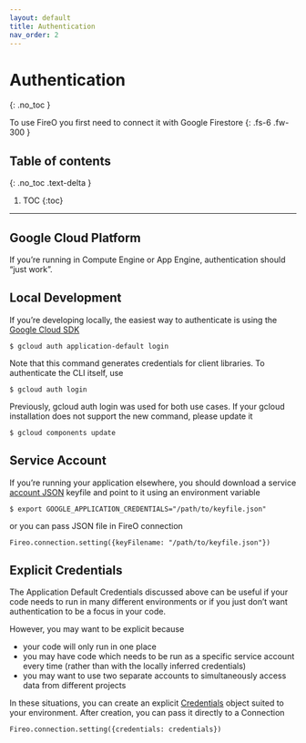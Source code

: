 ```yaml
---
layout: default
title: Authentication
nav_order: 2
---
```


# Authentication
{: .no_toc }

To use FireO you first need to connect it with Google Firestore
{: .fs-6 .fw-300 }

## Table of contents
{: .no_toc .text-delta }

1. TOC
{:toc}

---

## Google Cloud Platform

If you’re running in Compute Engine or App Engine, authentication should “just work”.

## Local Development

If you’re developing locally, the easiest way to authenticate is using the [Google Cloud SDK](http://cloud.google.com/sdk)

```shell
$ gcloud auth application-default login
``` 

Note that this command generates credentials for client libraries. To authenticate the CLI itself, use

```shell
$ gcloud auth login
``` 

Previously, gcloud auth login was used for both use cases. If your gcloud installation does not support the new command, please update it


```shell
$ gcloud components update
``` 

## Service Account

If you’re running your application elsewhere, you should download a service [account JSON](https://cloud.google.com/storage/docs/authentication#generating-a-private-key) keyfile and point to it using an environment variable

```shell
$ export GOOGLE_APPLICATION_CREDENTIALS="/path/to/keyfile.json"
```

or you can pass JSON file in FireO connection

```nodejs
Fireo.connection.setting({keyFilename: "/path/to/keyfile.json"})
```

## Explicit Credentials

The Application Default Credentials discussed above can be useful if your code needs to run in many different environments or if you just don’t want authentication to be a focus in your code.

However, you may want to be explicit because

- your code will only run in one place
- you may have code which needs to be run as a specific service account every time (rather than with the locally inferred credentials)
- you may want to use two separate accounts to simultaneously access data from different projects

In these situations, you can create an explicit [Credentials](https://google-auth.readthedocs.io/en/stable/reference/google.auth.credentials.html#google.auth.credentials.Credentials) object suited to your environment. After creation, you can pass it directly to a Connection

```nodejs
Fireo.connection.setting({credentials: credentials})
```

